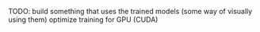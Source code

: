 TODO:
build something that uses the trained models (some way of visually using them)
optimize training for GPU (CUDA)
